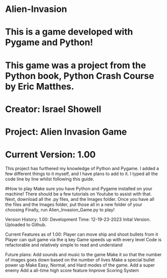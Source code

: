 # Alien-Invasion
# This is a game developed with Pygame and Python! 
# This game was a project from the Python book, Python Crash Course by Eric Matthes.
# Creator: Israel Showell
# Project: Alien Invasion Game
# Current Version: 1.00

This project has furthered my knowledge of Python and Pygame. 
I added a few different things to it myself, and I have plans to add to it.
I typed all the code line by line whilst following this guide.

#How to play
Make sure you have Python and Pygame installed on your machine!
There should be a few tutorials on Youtube to assist with that.
Next, download all the .py files, and the Images folder.
Once you have all the files and the Images folder, put those all in a new folder of your choosing
Finally, run Alien_Invasion_Game.py to play! 

Version History:
1.00: 
Development Time: 12-19-23-2023
Inital Version.
Uploaded to Github.



Current Features as of 1.00:
Player can move ship and shoot bullets from it
Player can quit game via the q key
Game speeds up with every level
Code is refactorable and relatively simple to read and understand


Future plans:
Add sounds and music to the game
Make it so that the number of images goes down based on the number of lives 
Make a special bullet power up
Make Easy, Normal, and Hard modes of the game.
Add a super enemy
Add a all-time high score feature
Improve Scoring System

